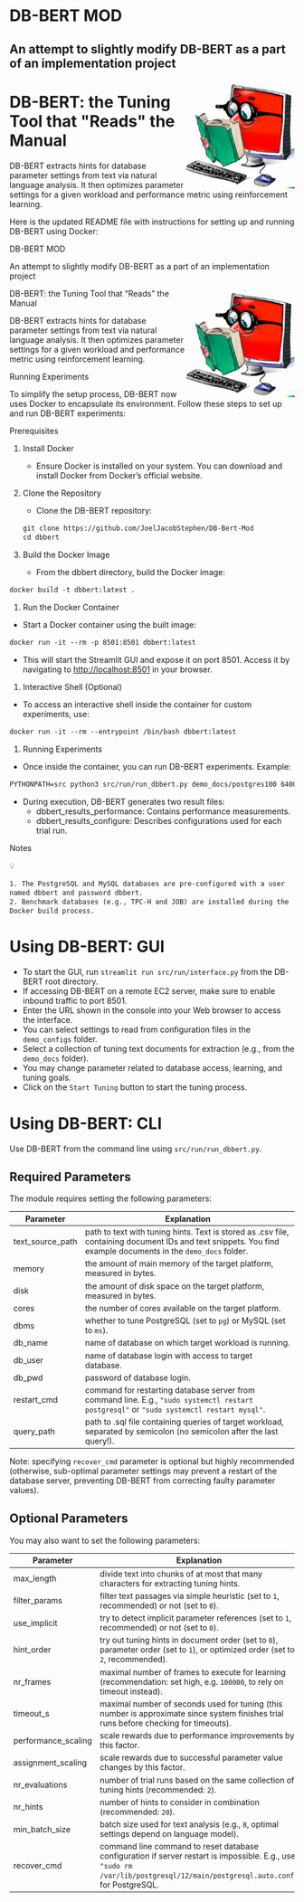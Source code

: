# DB-BERT MOD

## An attempt to slightly modify DB-BERT as a part of an implementation project

<img align='right' src='https://github.com/itrummer/dbbert/blob/7f8b9914ca4ef1081cfeeb1685c47e93a951ce6e/dbbert.png' width='192'>

# DB-BERT: the Tuning Tool that "Reads" the Manual

DB-BERT extracts hints for database parameter settings from text via natural language analysis. It then optimizes parameter settings for a given workload and performance metric using reinforcement learning.

Here is the updated README file with instructions for setting up and running DB-BERT using Docker:

DB-BERT MOD

An attempt to slightly modify DB-BERT as a part of an implementation project

<img align='right' src='https://github.com/itrummer/dbbert/blob/7f8b9914ca4ef1081cfeeb1685c47e93a951ce6e/dbbert.png' width='192'>

DB-BERT: the Tuning Tool that “Reads” the Manual

DB-BERT extracts hints for database parameter settings from text via natural language analysis. It then optimizes parameter settings for a given workload and performance metric using reinforcement learning.

Running Experiments

To simplify the setup process, DB-BERT now uses Docker to encapsulate its environment. Follow these steps to set up and run DB-BERT experiments:

Prerequisites

1. Install Docker
    - Ensure Docker is installed on your system. You can download and install Docker from Docker’s official website.
2. Clone the Repository
    - Clone the DB-BERT repository:
    
    ```markdown
    git clone https://github.com/JoelJacobStephen/DB-Bert-Mod
    cd dbbert
    ```
    
3. Build the Docker Image
    - From the dbbert directory, build the Docker image:

```markdown
docker build -t dbbert:latest .
```

1. Run the Docker Container
- Start a Docker container using the built image:

```markdown
docker run -it --rm -p 8501:8501 dbbert:latest
```

- This will start the Streamlit GUI and expose it on port 8501. Access it by navigating to <http://localhost:8501> in your browser.
1. Interactive Shell (Optional)
- To access an interactive shell inside the container for custom experiments, use:

```markdown
docker run -it --rm --entrypoint /bin/bash dbbert:latest
```

1. Running Experiments
- Once inside the container, you can run DB-BERT experiments. Example:

```markdown
PYTHONPATH=src python3 src/run/run_dbbert.py demo_docs/postgres100 64000000000 200000000000 8 pg tpch dbbert dbbert "sudo systemctl restart postgresql" /tmp/tpchdata/queries.sql --recover_cmd="sudo rm /var/lib/postgresql/12/main/postgresql.auto.conf"
```

- During execution, DB-BERT generates two result files:
    - dbbert_results_performance: Contains performance measurements.
    - dbbert_results_configure: Describes configurations used for each trial run.

Notes

<aside>
💡

```
1. The PostgreSQL and MySQL databases are pre-configured with a user named dbbert and password dbbert.
2. Benchmark databases (e.g., TPC-H and JOB) are installed during the Docker build process.

```

</aside>

# Using DB-BERT: GUI

- To start the GUI, run `streamlit run src/run/interface.py` from the DB-BERT root directory.
- If accessing DB-BERT on a remote EC2 server, make sure to enable inbound traffic to port 8501.
- Enter the URL shown in the console into your Web browser to access the interface.
- You can select settings to read from configuration files in the `demo_configs` folder.
- Select a collection of tuning text documents for extraction (e.g., from the `demo_docs` folder).
- You may change parameter related to database access, learning, and tuning goals.
- Click on the `Start Tuning` button to start the tuning process.

# Using DB-BERT: CLI

Use DB-BERT from the command line using `src/run/run_dbbert.py`.

## Required Parameters

The module requires setting the following parameters:

| Parameter | Explanation |
| --- | --- |
| text_source_path | path to text with tuning hints. Text is stored as .csv file, containing document IDs and text snippets. You find example documents in the `demo_docs` folder. |
| memory | the amount of main memory of the target platform, measured in bytes. |
| disk | the amount of disk space on the target platform, measured in bytes. |
| cores | the number of cores available on the target platform. |
| dbms | whether to tune PostgreSQL (set to `pg`) or MySQL (set to `ms`). |
| db_name | name of database on which target workload is running. |
| db_user | name of database login with access to target database. |
| db_pwd | password of database login. |
| restart_cmd | command for restarting database server from command line. E.g., `"sudo systemctl restart postgresql"` or `"sudo systemctl restart mysql"`. |
| query_path | path to .sql file containing queries of target workload, separated by semicolon (no semicolon after the last query!). |

Note: specifying `recover_cmd` parameter is optional but highly recommended (otherwise, sub-optimal parameter settings may prevent a restart of the database server, preventing DB-BERT from correcting faulty parameter values).

## Optional Parameters

You may also want to set the following parameters:

| Parameter | Explanation |
| --- | --- |
| max_length | divide text into chunks of at most that many characters for extracting tuning hints. |
| filter_params | filter text passages via simple heuristic (set to `1`, recommended) or not (set to `0`). |
| use_implicit | try to detect implicit parameter references (set to `1`, recommended) or not (set to `0`). |
| hint_order | try out tuning hints in document order (set to `0`), parameter order (set to `1`), or optimized order (set to `2`, recommended). |
| nr_frames | maximal number of frames to execute for learning (recommendation: set high, e.g. `100000`, to rely on timeout instead). |
| timeout_s | maximal number of seconds used for tuning (this number is approximate since system finishes trial runs before checking for timeouts). |
| performance_scaling | scale rewards due to performance improvements by this factor. |
| assignment_scaling | scale rewards due to successful parameter value changes by this factor. |
| nr_evaluations | number of trial runs based on the same collection of tuning hints (recommended: `2`). |
| nr_hints | number of hints to consider in combination (recommended: `20`). |
| min_batch_size | batch size used for text analysis (e.g., `8`, optimal settings depend on language model). |
| recover_cmd | command line command to reset database configuration if server restart is impossible. E.g., use `"sudo rm /var/lib/postgresql/12/main/postgresql.auto.conf"` for PostgreSQL. |
